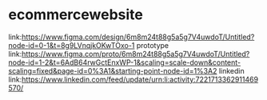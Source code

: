 # ecommercewebsite
link:https://www.figma.com/design/6m8m24t88g5a5g7V4uwdoT/Untitled?node-id=0-1&t=8g9LVnqjkOKwTOxo-1
prototype link:https://www.figma.com/proto/6m8m24t88g5a5g7V4uwdoT/Untitled?node-id=1-2&t=6AdB64rwGctEnxWP-1&scaling=scale-down&content-scaling=fixed&page-id=0%3A1&starting-point-node-id=1%3A2
linkedin link:https://www.linkedin.com/feed/update/urn:li:activity:7221713362911469570/
